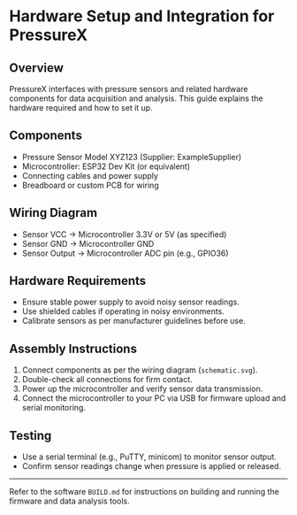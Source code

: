 # Hardware Setup and Integration for PressureX

## Overview

PressureX interfaces with pressure sensors and related hardware components for data acquisition and analysis. This guide explains the hardware required and how to set it up.

## Components

- Pressure Sensor Model XYZ123 (Supplier: ExampleSupplier)
- Microcontroller: ESP32 Dev Kit (or equivalent)
- Connecting cables and power supply
- Breadboard or custom PCB for wiring

## Wiring Diagram

- Sensor VCC → Microcontroller 3.3V or 5V (as specified)
- Sensor GND → Microcontroller GND
- Sensor Output → Microcontroller ADC pin (e.g., GPIO36)

## Hardware Requirements

- Ensure stable power supply to avoid noisy sensor readings.
- Use shielded cables if operating in noisy environments.
- Calibrate sensors as per manufacturer guidelines before use.

## Assembly Instructions

1. Connect components as per the wiring diagram (`schematic.svg`).
2. Double-check all connections for firm contact.
3. Power up the microcontroller and verify sensor data transmission.
4. Connect the microcontroller to your PC via USB for firmware upload and serial monitoring.

## Testing

- Use a serial terminal (e.g., PuTTY, minicom) to monitor sensor output.
- Confirm sensor readings change when pressure is applied or released.

---

Refer to the software `BUILD.md` for instructions on building and running the firmware and data analysis tools.
